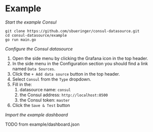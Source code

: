 
# Example

*Start the example Consul*

````
git clone https://github.com/sbueringer/consul-datasource.git
cd consul-datasource/example
go run main.go
````

*Configure the Consul datasource*

 1. Open the side menu by clicking the Grafana icon in the top header.
 2. In the side menu in the Configuration section you should find a link named `Data Sources`.
 3. Click the `+ Add data source` button in the top header.
 4. Select `Consul` from the `Type` dropdown.
 5. Fill in the:
    1. datasource name: `consul`
    2. the Consul address: `http://localhost:8500`
    3. the Consul token: `master`
 6. Click the `Save & Test` button
 
*Import the example dashboard*
 
 TODO
 from example/dashboard.json
